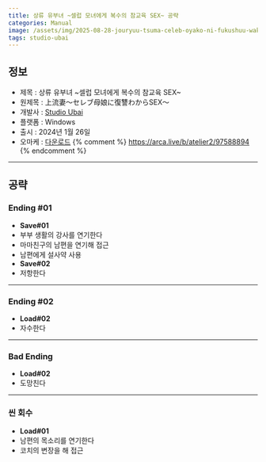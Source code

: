 ```yaml
---
title: 상류 유부녀 ~셀럽 모녀에게 복수의 참교육 SEX~ 공략
categories: Manual
image: /assets/img/2025-08-28-jouryuu-tsuma-celeb-oyako-ni-fukushuu-wakara-sex-1.jpg
tags: studio-ubai
---
```


## 정보

* 제목 : 상류 유부녀 ~셀럽 모녀에게 복수의 참교육 SEX~
* 원제목 : 上流妻～セレブ母娘に復讐わからSEX～
* 개발사 : [Studio Ubai](/tags/studio-ubai)
* 플랫폼 : Windows
* 출시 : 2024년 1월 26일
* 오마케 : [다운로드](/assets/omake/jouryuu-tsuma-celeb-oyako-ni-fukushuu-wakara-sex.zip)
{% comment %}
https://arca.live/b/atelier2/97588894
{% endcomment %}


---

## 공략

### Ending #01

* **Save#01**
* 부부 생활의 강사를 연기한다
* 마마친구의 남편을 연기해 접근
* 남편에게 설사약 사용
* **Save#02**
* 저항한다

---

### Ending #02

* **Load#02**
* 자수한다

---

### Bad Ending

* **Load#02**
* 도망친다

---

### 씬 회수

* **Load#01**
* 남편의 목소리를 연기한다
* 코치의 변장을 해 접근
